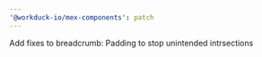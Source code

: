 ```yaml
---
'@workduck-io/mex-components': patch
---
```


Add fixes to breadcrumb: Padding to stop unintended intrsections
